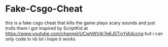 # Fake-Csgo-Cheat
this is a fake csgo cheat that kills the game plays scary sounds and just trolls them i got inspired by ScriptKid at https://www.youtube.com/channel/UCwhWV4r7e6J5TjvYjA4ccng but i can only code in vb lol i hope it works
